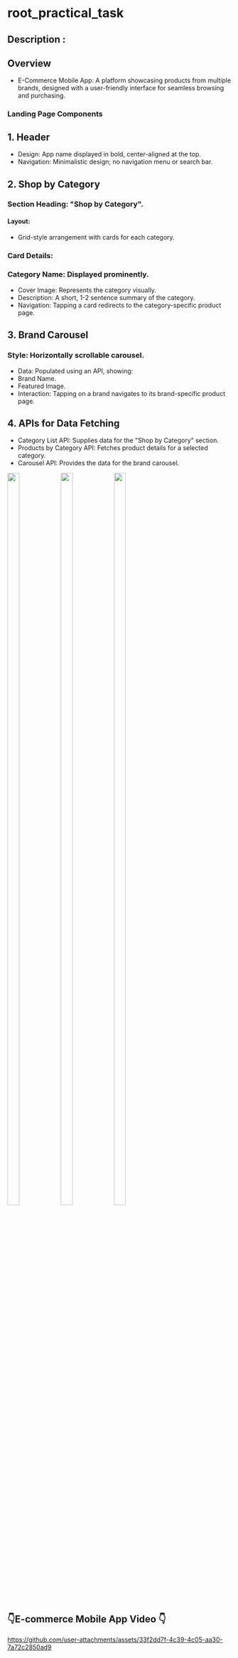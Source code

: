 # root_practical_task

## Description :

## Overview
- E-Commerce Mobile App: A platform showcasing products from multiple brands, designed with a user-friendly interface for seamless browsing and purchasing.

### Landing Page Components
## 1. Header
- Design: App name displayed in bold, center-aligned at the top.
- Navigation: Minimalistic design; no navigation menu or search bar.
## 2. Shop by Category
### Section Heading: "Shop by Category".
#### Layout:
- Grid-style arrangement with cards for each category.
### Card Details:
### Category Name: Displayed prominently.
- Cover Image: Represents the category visually.
- Description: A short, 1-2 sentence summary of the category.
- Navigation: Tapping a card redirects to the category-specific product page.
## 3. Brand Carousel
### Style: Horizontally scrollable carousel.
- Data: Populated using an API, showing:
- Brand Name.
- Featured Image.
- Interaction: Tapping on a brand navigates to its brand-specific product page.
## 4. APIs for Data Fetching
- Category List API: Supplies data for the "Shop by Category" section.
- Products by Category API: Fetches product details for a selected category.
- Carousel API: Provides the data for the brand carousel.

<img src="https://github.com/user-attachments/assets/90ff356e-7eb3-47c3-9bbd-d5a38384fe8a" height = 65% width = 23%>
<img src="https://github.com/user-attachments/assets/7b7d2f2e-f211-4f23-90c0-6034e974ada9" height = 65% width = 23%>
<img src="https://github.com/user-attachments/assets/f0595580-96f1-48ce-be01-cf2e7ae04890" height = 65% width = 23%>

## 👇E-commerce Mobile App Video 👇

https://github.com/user-attachments/assets/33f2dd7f-4c39-4c05-aa30-7a72c2850ad9





